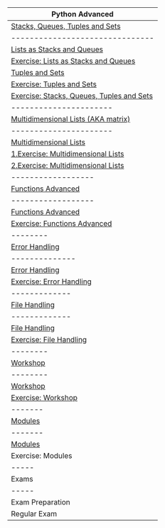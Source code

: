 | Python Advanced  | 
| ---------------- |
| <a href="1.Stacks, Queues, Tuples and Sets">Stacks, Queues, Tuples and Sets</a> |
| ------------------------------- |
| <a href="1.Stacks, Queues, Tuples and Sets/Lists as Stacks and Queues - Lab">Lists as Stacks and Queues</a> |
| <a href="1.Stacks, Queues, Tuples and Sets/Lists as Stacks and Queues - Exercise">Exercise: Lists as Stacks and Queues</a> |
| <a href="1.Stacks, Queues, Tuples and Sets/Tuples and Sets - Lab">Tuples and Sets</a> |
| <a href="1.Stacks, Queues, Tuples and Sets/Tuples and Sets - Exercise">Exercise: Tuples and Sets</a> |
| <a href="1.Stacks, Queues, Tuples and Sets/Stacks, Queues, Tuples and Sets - Exercise">Exercise: Stacks, Queues, Tuples and Sets</a> |
| ---------------------- |
| <a href="2.Multidimensional Lists">Multidimensional Lists (AKA matrix)</a> |
| ---------------------- |
| <a href="2.Multidimensional Lists/Multidimensional Lists - Lab">Multidimensional Lists</a> |
| <a href="2.Multidimensional Lists/1.Multidimensional Lists - Exercise">1.Exercise: Multidimensional Lists</a> |
| <a href="2.Multidimensional Lists/2.Multidimensional Lists - Exercise">2.Exercise: Multidimensional Lists</a> |
| ------------------ |
| <a href="3.Functions Advanced">Functions Advanced</a> |
| ------------------ |
| <a href="3.Functions Advanced/Functions Advanced - Lab">Functions Advanced</a> |
| <a href="3.Functions Advanced/Functions Advanced - Exercise">Exercise: Functions Advanced</a> |
| -------- |
| <a href="4.Error Handling">Error Handling</a> |
| -------------- |
| <a href="4.Error Handling/Error Handling - Lab">Error Handling</a> |
| <a href="4.Error Handling/Error Handling - Exercise">Exercise: Error Handling</a> |
| ------------- |
| <a href="5.File Handling">File Handling</a> |
| ------------- |
| <a href="5.File Handling/File Handling - Lab">File Handling</a> |
| <a href="5.File Handling/File Handling - Exercise">Exercise: File Handling</a> |
| -------- |
| <a href="6.Workshop">Workshop</a> |
| -------- |
| <a href="6.Workshop/Workshop - Lab">Workshop</a> |
| <a href="6.Workshop/Workshop - Exercise">Exercise: Workshop</a> |
| ------- |
| <a href="7.Modules">Modules</a> |
| ------- |
| <a href="7.Modules/Modules - Lab">Modules</a> |
| Exercise: Modules |
| ----- |
| Exams |
| ----- |
| Exam Preparation |
| Regular Exam |
